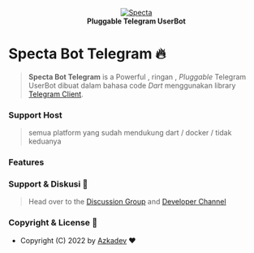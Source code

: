 <p align="center">
    <a href="https://github.com/azkadev">
        <img src="https://avatars.githubusercontent.com/u/82513502?v=4" alt="Specta">
    </a>
    <br>
    <b>Pluggable Telegram UserBot</b>
    <br> 
</p>

# Specta Bot Telegram 🔥

> **Specta Bot Telegram** is a Powerful , ringan , _Pluggable_ Telegram UserBot dibuat dalam bahasa code _Dart_ menggunakan library [Telegram Client](https://github.com/azkadev/telegram_client).

### Support Host
> semua platform yang sudah mendukung dart / docker / tidak keduanya

### Features

### Support & Diskusi 👥

> Head over to the [Discussion Group](https://t.me/developer_base_ground) and [Developer Channel](https://t.me/azkadev)

### Copyright & License 👮

* Copyright (C) 2022 by [Azkadev](https://github.com/azkadev) ❤️️